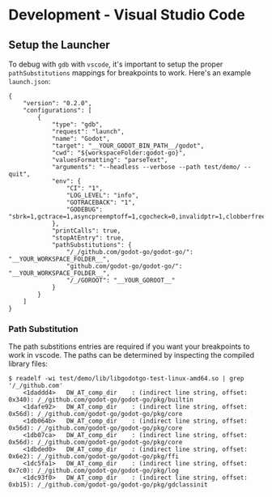 # Development - Visual Studio Code

## Setup the Launcher

To debug with `gdb` with `vscode`, it's important to setup the proper `pathSubstitutions` mappings for breakpoints to work. Here's an example `launch.json`:
```
{
    "version": "0.2.0",
    "configurations": [
        {
            "type": "gdb",
            "request": "launch",
            "name": "Godot",
            "target": "__YOUR_GODOT_BIN_PATH__/godot",
            "cwd": "${workspaceFolder:godot-go}",
            "valuesFormatting": "parseText",
            "arguments": "--headless --verbose --path test/demo/ --quit",
            "env": {
                "CI": "1",
                "LOG_LEVEL": "info",
                "GOTRACEBACK": "1",
                "GODEBUG": "sbrk=1,gctrace=1,asyncpreemptoff=1,cgocheck=0,invalidptr=1,clobberfree=1,tracebackancestors=5",
            },
            "printCalls": true,
            "stopAtEntry": true,
            "pathSubstitutions": {
                "/_/github.com/godot-go/godot-go/": "__YOUR_WORKSPACE_FOLDER__",
                "github.com/godot-go/godot-go/": "__YOUR_WORKSPACE_FOLDER__",
                "/_/GOROOT": "__YOUR_GOROOT__"
            }
        }
    ]
}
```

### Path Substitution

The path substitions entries are required if you want your breakpoints to work in vscode. The paths can be determined by inspecting the compiled library files:

```
$ readelf -wi test/demo/lib/libgodotgo-test-linux-amd64.so | grep '/_/github.com'
    <1daddd4>   DW_AT_comp_dir    : (indirect line string, offset: 0x340): /_/github.com/godot-go/godot-go/pkg/builtin
    <1dafe92>   DW_AT_comp_dir    : (indirect line string, offset: 0x56d): /_/github.com/godot-go/godot-go/pkg/core
    <1db064b>   DW_AT_comp_dir    : (indirect line string, offset: 0x56d): /_/github.com/godot-go/godot-go/pkg/core
    <1db07ca>   DW_AT_comp_dir    : (indirect line string, offset: 0x56d): /_/github.com/godot-go/godot-go/pkg/core
    <1dbded0>   DW_AT_comp_dir    : (indirect line string, offset: 0x6e2): /_/github.com/godot-go/godot-go/pkg/ffi
    <1dc5fa1>   DW_AT_comp_dir    : (indirect line string, offset: 0x7c0): /_/github.com/godot-go/godot-go/pkg/log
    <1dc93f0>   DW_AT_comp_dir    : (indirect line string, offset: 0xb15): /_/github.com/godot-go/godot-go/pkg/gdclassinit
```